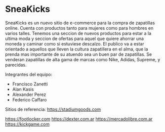 # SneaKicks

SneaKicks es un nuevo sitio de e-commerce para la compra de zapatillas online. Cuenta con productos tanto para mujeres como para hombres en varios talles. Tenemos una seccion de nuevos productos para estar a la ultima moda y seccion de ofertas para aquel que quiere ahorrar una moneda y caminar como si estuviese descalzo.
El publico va a estar orientado a aquellos que lleven la cultura zapatillera en el alma, que la prenda mas importante de su atuendo sea un buen par de zapatillas. Se venderan zapatillas de alta gama de marcas como Nike, Adidas, Supreme, y parecidas.


Integrantes del equipo:
- Francisco Zanetti
- Alan Kasis
- Alexander Perez
- Federico Caffaro


Sitios de referencia:
https://stadiumgoods.com

https://footlocker.com
https://dexter.com.ar
https://mercadolibre.com.ar
https://kickgame.com

